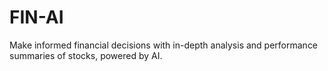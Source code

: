 # FIN-AI
Make informed financial decisions with in-depth analysis and performance summaries of stocks, powered by AI.


